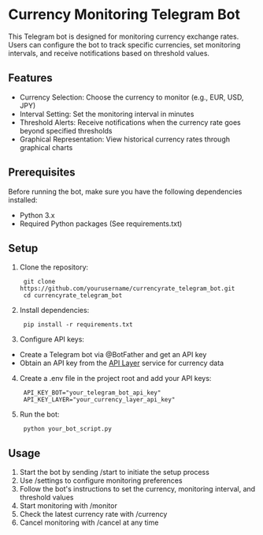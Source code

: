 # Currency Monitoring Telegram Bot

This Telegram bot is designed for monitoring currency exchange rates. Users can configure the bot to track specific currencies, set monitoring intervals, and receive notifications based on threshold values.

## Features

- Currency Selection: Choose the currency to monitor (e.g., EUR, USD, JPY)
- Interval Setting: Set the monitoring interval in minutes
- Threshold Alerts: Receive notifications when the currency rate goes beyond specified thresholds
- Graphical Representation: View historical currency rates through graphical charts

## Prerequisites

Before running the bot, make sure you have the following dependencies installed:

- Python 3.x
- Required Python packages (See requirements.txt)

## Setup

1. Clone the repository:

        git clone https://github.com/yourusername/currencyrate_telegram_bot.git
        cd currencyrate_telegram_bot

2. Install dependencies:

        pip install -r requirements.txt

3. Configure API keys:

- Create a Telegram bot via @BotFather and get an API key
- Obtain an API key from the [API Layer](https://apilayer.com/marketplace/currency_data-api) service for currency data

4. Create a .env file in the project root and add your API keys:

        API_KEY_BOT="your_telegram_bot_api_key"
        API_KEY_LAYER="your_currency_layer_api_key"

5. Run the bot:

        python your_bot_script.py

## Usage

1. Start the bot by sending /start to initiate the setup process
2. Use /settings to configure monitoring preferences
3. Follow the bot's instructions to set the currency, monitoring interval, and threshold values
4. Start monitoring with /monitor
5. Check the latest currency rate with /currency
6. Cancel monitoring with /cancel at any time
